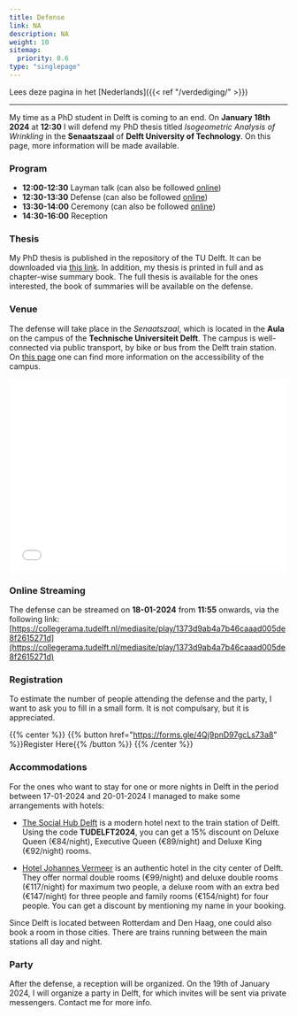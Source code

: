 ```yaml
---
title: Defense
link: NA
description: NA
weight: 10
sitemap:
  priority: 0.6
type: "singlepage"
---
```


Lees deze pagina in het [Nederlands]({{< ref "/verdediging/" >}})

---

My time as a PhD student in Delft is coming to an end. On **January 18th 2024** at **12:30** I will defend my PhD thesis titled *Isogeometric Analysis of Wrinkling* in the **Senaatszaal** of **Delft University of Technology**. On this page, more information will be made available.

### Program

* **12:00-12:30** Layman talk (can also be followed [online](https://collegerama.tudelft.nl/mediasite/play/1373d9ab4a7b46caaad005de8f2615271d))
* **12:30-13:30** Defense (can also be followed [online](https://collegerama.tudelft.nl/mediasite/play/1373d9ab4a7b46caaad005de8f2615271d))
* **13:30-14:00** Ceremony (can also be followed [online](https://collegerama.tudelft.nl/mediasite/play/1373d9ab4a7b46caaad005de8f2615271d))
* **14:30-16:00** Reception

### Thesis
My PhD thesis is published in the repository of the TU Delft. It can be downloaded via [this link](https://doi.org/10.4233/uuid:0e4c3644-31a4-4157-983d-bd001d91b8ca). In addition, my thesis is printed in full and as chapter-wise summary book. The full thesis is available for the ones interested, the book of summaries will be available on the defense.

### Venue
The defense will take place in the *Senaatszaal*, which is located in the **Aula** on the campus of the **Technische Universiteit Delft**. The campus is well-connected via public transport, by bike or bus from the Delft train station. On [this page](https://www.tudelftcampus.nl/nl/bereikbaarheid/) one can find more information on the accessibility of the campus.

<iframe width="100%" height="350" name="iframe" src="map.html" style="border:0;"></iframe>

### Online Streaming
The defense can be streamed on **18-01-2024** from **11:55** onwards, via the following link:
[https://collegerama.tudelft.nl/mediasite/play/1373d9ab4a7b46caaad005de8f2615271d](https://collegerama.tudelft.nl/mediasite/play/1373d9ab4a7b46caaad005de8f2615271d)


### Registration
To estimate the number of people attending the defense and the party, I want to ask you to fill in a small form. It is not compulsary, but it is appreciated.


{{% center %}} {{% button href="https://forms.gle/4Qj9pnD97gcLs73a8" %}}Register Here{{% /button %}} {{% /center %}}

### Accommodations
For the ones who want to stay for one or more nights in Delft in the period between 17-01-2024 and 20-01-2024 I managed to make some arrangements with hotels:

* [The Social Hub Delft](https://www.thesocialhub.co/delft/) is a modern hotel next to the train station of Delft. Using the code **TUDELFT2024**, you can get a 15% discount on Deluxe Queen (€84/night), Executive Queen (€89/night) and Deluxe King (€92/night) rooms.

* [Hotel Johannes Vermeer](http://www.hotelvermeer.nl/) is an authentic hotel in the city center of Delft. They offer normal double rooms (€99/night) and deluxe double rooms (€117/night) for maximum two people, a deluxe room with an extra bed (€147/night) for three people and family rooms (€154/night) for four people. You can get a discount by mentioning my name in your booking.

Since Delft is located between Rotterdam and Den Haag, one could also book a room in those cities. There are trains running between the main stations all day and night.

### Party

After the defense, a reception will be organized. On the 19th of January 2024, I will organize a party in Delft, for which invites will be sent via private messengers. Contact me for more info.

